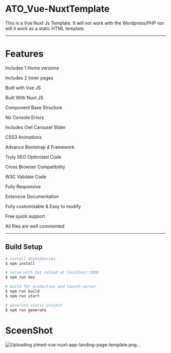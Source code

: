 # ATO_Vue-NuxtTemplate

This is a Vue Nuxt Js Template. It will not work with the Wordpress/PHP nor will it work as a static HTML template.
____________________________________________________________________________________________________________________________________
# Features
Includes 1 Home versions

Includes 2 Inner pages

Built with Vue JS

Built With Nuxt JS

Component Base Structure

No Console Errors

Includes Owl Carousel Slider

CSS3 Animations

Advance Bootstrap 4 Framework

Truly SEO Optimized Code

Cross Browser Compatibility

W3C Validate Code

Fully Responsive

Extensive Documentation


Fully customisable & Easy to modify

Free quick support

All files are well commented

_____________________________________________________________________________________________________________________________________________
## Build Setup

``` bash
# install dependencies
$ npm install

# serve with hot reload at localhost:3000
$ npm run dev

# build for production and launch server
$ npm run build
$ npm run start

# generate static project
$ npm run generate
```
# SceenShot
![Uploading zimed-vue-nuxt-app-landing-page-template.png…]()

